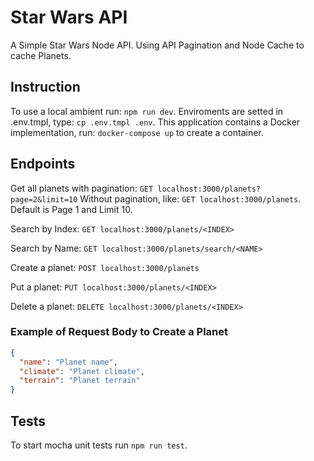 # Star Wars API

A Simple Star Wars Node API.
Using API Pagination and Node Cache to cache Planets.

## Instruction

To use a local ambient run: `npm run dev`.
Enviroments are setted in .env.tmpl, type: `cp .env.tmpl .env`.
This application contains a Docker implementation, run: `docker-compose up` to create a container.

## Endpoints

Get all planets with pagination: `GET localhost:3000/planets?page=2&limit=10`
Without pagination, like: `GET localhost:3000/planets`. Default is Page 1 and Limit 10.

Search by Index: `GET localhost:3000/planets/<INDEX>`

Search by Name: `GET localhost:3000/planets/search/<NAME>`

Create a planet: `POST localhost:3000/planets`

Put a planet: `PUT localhost:3000/planets/<INDEX>`

Delete a planet: `DELETE localhost:3000/planets/<INDEX>`

### Example of Request Body to Create a Planet

```json
{
  "name": "Planet name",
  "climate": "Planet climate",
  "terrain": "Planet terrain"
}
```

## Tests

To start mocha unit tests run `npm run test`.
